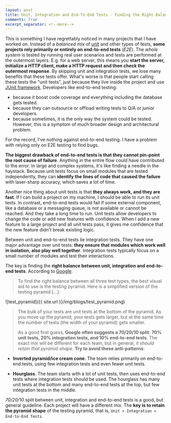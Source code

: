 ```yaml
---
layout: post
title: Unit, Integration and End-To-End Tests - Finding the Right Balance
comments: True
excerpt_separator: <!--more-->
---
```


This is something I have regrettably noticed in many projects that I have worked on. Instead of a *balanced mix* of [unit](http://artofunittesting.com/definition-of-a-unit-test/) and other types of tests, **some projects rely primarily or entirely on end-to-end tests** (*E2E*). The *whole system* is tested by running real user scenarios and tests are performed at the outermost layers. E.g. for a web server, this means you **start the server, initialize a HTTP client, make a HTTP request and then check the outermost response**. By skipping unit and integration tests, we lose many benefits that these tests offer. What's worse is that people start calling these tests the "unit tests", just because they live inside the project and use [JUnit framework](http://junit.org/junit4/). Developers like end-to-end testing:

<!--more-->

- because it boost code coverage and everything including the database gets tested.
- because they can outsource or offload writing tests to Q/A or junior developers.
- because sometimes, it is the only way the system could be tested. However, this is a symptom of much broader design and architectural problem.

For the record, I've nothing against end-to-end testing. I have a problem with relying only on E2E testing to find bugs.

**The biggest drawback of end-to-end tests is that they cannot pin-point the root cause of failure**. Anything in the entire flow could have contributed to the error. In large and complex systems, it's like finding a needle in the haystack. Because unit tests focus on small modules that are tested independently, they can **identify the lines of code that caused the failure** with laser-sharp accuracy, which saves a lot of time.

Another nice thing about unit tests is that **they always work, and they are fast**. If I can build a project on my machine, I should be able to run its unit tests. In contrast, end-to-end tests would fail if some external component, like a database or a messaging queue, is not available or cannot be reached. And they take a long time to run. Unit tests allow developers to change the code or add new features with confidence. When I add a new feature to a large project and all unit tests pass, it gives me confidence that the new feature didn't break existing logic.

Between unit and end-to-end tests lie integration tests. They have one major advantage over unit tests: **they ensure that modules which work well in isolation, also play well together**. Integration tests typically focus on a small number of modules and test their interactions.

The key is finding the **right balance between unit, integration and end-to-end tests**. According to [Google](http://googletesting.blogspot.co.uk/2015/04/just-say-no-to-more-end-to-end-tests.html):

>  To find the right balance between all three test types, the best visual aid to use is the testing pyramid. Here is a simplified version of the testing pyramid [...]:
>
![test_pyramid]({{ site.url }}/img/blogs/test_pyramid.png)
>
> The bulk of your tests are unit tests at the bottom of the pyramid. As you move up the pyramid, your tests gets larger, but at the same time the number of tests (the width of your pyramid) gets smaller.
>
> As a good first guess, **Google often suggests a 70/20/10 split: 70% unit tests, 20% integration tests, and 10% end-to-end tests**. The exact mix will be different for each team, but in general, *it should retain that pyramid shape*. **Try to avoid these anti-patterns**:
>
- **Inverted pyramid/ice cream cone**. The team relies primarily on end-to-end tests, using few integration tests and even fewer unit tests.
>
- **Hourglass**. The team starts with a lot of unit tests, then uses end-to-end tests where integration tests should be used. The hourglass has many unit tests at the bottom and many end-to-end tests at the top, but few integration tests in the middle.

*70/20/10* split between unit, integration and end-to-end tests is a good, but general guideline. Each project will have a different mix. The **key is to retain the pyramid shape** of the testing pyramid, that is, `Unit > Integration > End-to-End Tests`.
